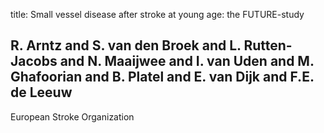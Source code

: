 title: Small vessel disease after stroke at young age: the FUTURE-study

## R. Arntz and S. van den Broek and L. Rutten-Jacobs and N. Maaijwee and I. van Uden and M. Ghafoorian and B. Platel and E. van Dijk and F.E. de Leeuw
European Stroke Organization

